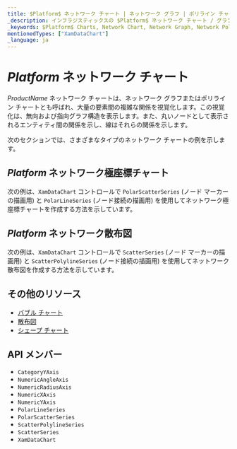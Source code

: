 ```yaml
---
title: $Platform$ ネットワーク チャート | ネットワーク グラフ | ポリライン チャート | データ可視化 | インフラジスティックス
_description: インフラジスティックスの $Platform$ ネットワーク チャート / グラフ
_keywords: $Platform$ Charts, Network Chart, Network Graph, Network Polar Chart, Network Scatter Chart, Polyline Chart, Infragistics, $Platform$ チャート, ネットワーク チャート, ネットワーク グラフ, ネットワーク極座標チャート, ネットワーク散布図, ポリライン チャート, インフラジスティックス
mentionedTypes: ["XamDataChart"]
_language: ja
---
```

# $Platform$ ネットワーク チャート

$ProductName$ ネットワーク チャートは、ネットワーク グラフまたはポリライン チャートとも呼ばれ、大量の要素間の複雑な関係を視覚化します。この視覚化は、無向および指向グラフ構造を表示します。また、丸いノードとして表示されるエンティティ間の関係を示し、線はそれらの関係を示します。

次のセクションでは、さまざまなタイプのネットワーク チャートの例を示します。

## $Platform$ ネットワーク極座標チャート

次の例は、`XamDataChart` コントロールで `PolarScatterSeries` (ノード マーカーの描画用) と `PolarLineSeries` (ノード接続の描画用) を使用してネットワーク極座標チャートを作成する方法を示しています。

<code-view style="height: 600px"
           data-demos-base-url="{environment:dvDemosBaseUrl}"
           iframe-src="{environment:dvDemosBaseUrl}/charts/data-chart-network-polar-chart"
           alt="$Platform$ ネットワーク極座標チャート" >
</code-view>

<div class="divider--half"></div>

## $Platform$ ネットワーク散布図

次の例は、`XamDataChart` コントロールで `ScatterSeries` (ノード マーカーの描画用) と `ScatterPolylineSeries` (ノード接続の描画用) を使用してネットワーク散布図を作成する方法を示しています。

<code-view style="height: 600px"
           data-demos-base-url="{environment:dvDemosBaseUrl}"
           iframe-src="{environment:dvDemosBaseUrl}/charts/data-chart-network-scatter-chart"
           alt="$Platform$ ネットワーク散布図" >
</code-view>

<div class="divider--half"></div>

## その他のリソース
- [バブル チャート](bubble-chart.md)
- [散布図](scatter-chart.md)
- [シェープ チャート](shape-chart.md)

## API メンバー
- `CategoryYAxis`
- `NumericAngleAxis`
- `NumericRadiusAxis`
- `NumericXAxis`
- `NumericYAxis`
- `PolarLineSeries`
- `PolarScatterSeries`
- `ScatterPolylineSeries`
- `ScatterSeries`
- `XamDataChart`
